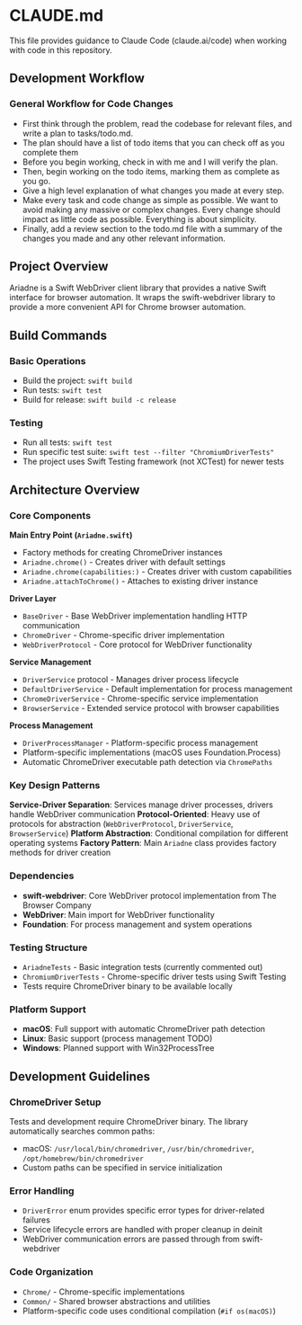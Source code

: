 # CLAUDE.md

This file provides guidance to Claude Code (claude.ai/code) when working with code in this repository.

## Development Workflow

### General Workflow for Code Changes
- First think through the problem, read the codebase for relevant files, and write a plan to tasks/todo.md.
- The plan should have a list of todo items that you can check off as you complete them
- Before you begin working, check in with me and I will verify the plan.
- Then, begin working on the todo items, marking them as complete as you go.
- Give a high level explanation of what changes you made at every step.
- Make every task and code change as simple as possible. We want to avoid making any massive or complex changes. Every change should impact as little code as possible. Everything is about simplicity.
- Finally, add a review section to the todo.md file with a summary of the changes you made and any other relevant information.

## Project Overview

Ariadne is a Swift WebDriver client library that provides a native Swift interface for browser automation. It wraps the swift-webdriver library to provide a more convenient API for Chrome browser automation.

## Build Commands

### Basic Operations
- Build the project: `swift build`
- Run tests: `swift test`
- Build for release: `swift build -c release`

### Testing
- Run all tests: `swift test`
- Run specific test suite: `swift test --filter "ChromiumDriverTests"`
- The project uses Swift Testing framework (not XCTest) for newer tests

## Architecture Overview

### Core Components

**Main Entry Point (`Ariadne.swift`)**
- Factory methods for creating ChromeDriver instances
- `Ariadne.chrome()` - Creates driver with default settings
- `Ariadne.chrome(capabilities:)` - Creates driver with custom capabilities
- `Ariadne.attachToChrome()` - Attaches to existing driver instance

**Driver Layer**
- `BaseDriver` - Base WebDriver implementation handling HTTP communication
- `ChromeDriver` - Chrome-specific driver implementation
- `WebDriverProtocol` - Core protocol for WebDriver functionality

**Service Management**
- `DriverService` protocol - Manages driver process lifecycle
- `DefaultDriverService` - Default implementation for process management
- `ChromeDriverService` - Chrome-specific service implementation
- `BrowserService` - Extended service protocol with browser capabilities

**Process Management**
- `DriverProcessManager` - Platform-specific process management
- Platform-specific implementations (macOS uses Foundation.Process)
- Automatic ChromeDriver executable path detection via `ChromePaths`

### Key Design Patterns

**Service-Driver Separation**: Services manage driver processes, drivers handle WebDriver communication
**Protocol-Oriented**: Heavy use of protocols for abstraction (`WebDriverProtocol`, `DriverService`, `BrowserService`)
**Platform Abstraction**: Conditional compilation for different operating systems
**Factory Pattern**: Main `Ariadne` class provides factory methods for driver creation

### Dependencies

- **swift-webdriver**: Core WebDriver protocol implementation from The Browser Company
- **WebDriver**: Main import for WebDriver functionality
- **Foundation**: For process management and system operations

### Testing Structure

- `AriadneTests` - Basic integration tests (currently commented out)
- `ChromiumDriverTests` - Chrome-specific driver tests using Swift Testing
- Tests require ChromeDriver binary to be available locally

### Platform Support

- **macOS**: Full support with automatic ChromeDriver path detection
- **Linux**: Basic support (process management TODO)
- **Windows**: Planned support with Win32ProcessTree

## Development Guidelines

### ChromeDriver Setup
Tests and development require ChromeDriver binary. The library automatically searches common paths:
- macOS: `/usr/local/bin/chromedriver`, `/usr/bin/chromedriver`, `/opt/homebrew/bin/chromedriver`
- Custom paths can be specified in service initialization

### Error Handling
- `DriverError` enum provides specific error types for driver-related failures
- Service lifecycle errors are handled with proper cleanup in deinit
- WebDriver communication errors are passed through from swift-webdriver

### Code Organization
- `Chrome/` - Chrome-specific implementations
- `Common/` - Shared browser abstractions and utilities
- Platform-specific code uses conditional compilation (`#if os(macOS)`)
